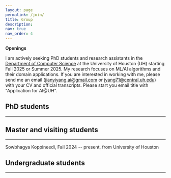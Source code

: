 ```yaml
---
layout: page
permalink: /join/
title: Group
description: 
nav: true
nav_order: 4
---
```


**Openings**

I am actively seeking PhD students and research assistants in the [Department of Computer Science](https://uh.edu/nsm/computer-science/) at the University of Houston (UH) starting Fall 2025 or Summer 2025.
My research focuses on ML/AI algorithms and their domain applications. 
If you are interested in working with me, please send me an email (jianyiyang.ai@gmail.com or jyang71@central.uh.edu) with your CV and official transcripts. Please start you email title with "Application for AI@UH".


## PhD students
---

## Master and visiting students
---
Sowbhagya Koppineedi, Fall 2024 -- present, from University of Houston

## Undergraduate students
---



